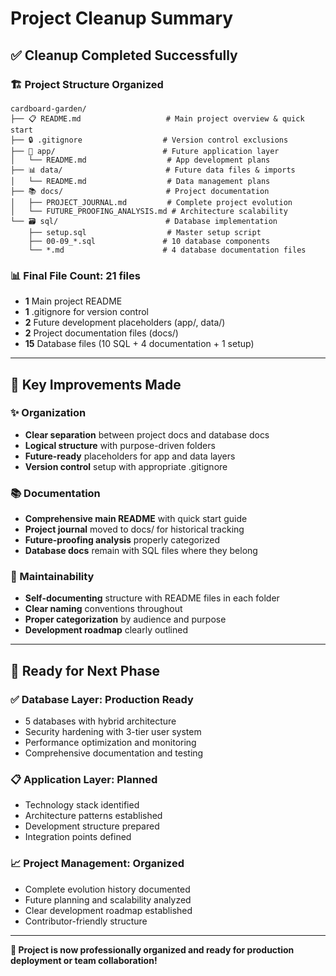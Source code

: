 # Project Cleanup Summary

## ✅ **Cleanup Completed Successfully**

### **🏗️ Project Structure Organized**
```
cardboard-garden/
├── 📋 README.md                   # Main project overview & quick start
├── 🔒 .gitignore                  # Version control exclusions
├── 📱 app/                        # Future application layer
│   └── README.md                  # App development plans
├── 📊 data/                       # Future data files & imports  
│   └── README.md                  # Data management plans
├── 📚 docs/                       # Project documentation
│   ├── PROJECT_JOURNAL.md         # Complete project evolution
│   └── FUTURE_PROOFING_ANALYSIS.md # Architecture scalability
└── 🗃️ sql/                        # Database implementation
    ├── setup.sql                  # Master setup script
    ├── 00-09_*.sql               # 10 database components
    └── *.md                      # 4 database documentation files
```

### **📊 Final File Count: 21 files**
- **1** Main project README
- **1** .gitignore for version control
- **2** Future development placeholders (app/, data/)
- **2** Project documentation files (docs/)
- **15** Database files (10 SQL + 4 documentation + 1 setup)

---

## 🎯 **Key Improvements Made**

### **✨ Organization**
- **Clear separation** between project docs and database docs
- **Logical structure** with purpose-driven folders
- **Future-ready** placeholders for app and data layers
- **Version control** setup with appropriate .gitignore

### **📚 Documentation**
- **Comprehensive main README** with quick start guide
- **Project journal** moved to docs/ for historical tracking
- **Future-proofing analysis** properly categorized
- **Database docs** remain with SQL files where they belong

### **🔧 Maintainability**
- **Self-documenting** structure with README files in each folder
- **Clear naming** conventions throughout
- **Proper categorization** by audience and purpose
- **Development roadmap** clearly outlined

---

## 🚀 **Ready for Next Phase**

### **✅ Database Layer: Production Ready**
- 5 databases with hybrid architecture
- Security hardening with 3-tier user system
- Performance optimization and monitoring
- Comprehensive documentation and testing

### **📋 Application Layer: Planned**
- Technology stack identified
- Architecture patterns established
- Development structure prepared
- Integration points defined

### **📈 Project Management: Organized**
- Complete evolution history documented
- Future planning and scalability analyzed
- Clear development roadmap established
- Contributor-friendly structure

---

**🎯 Project is now professionally organized and ready for production deployment or team collaboration!**
